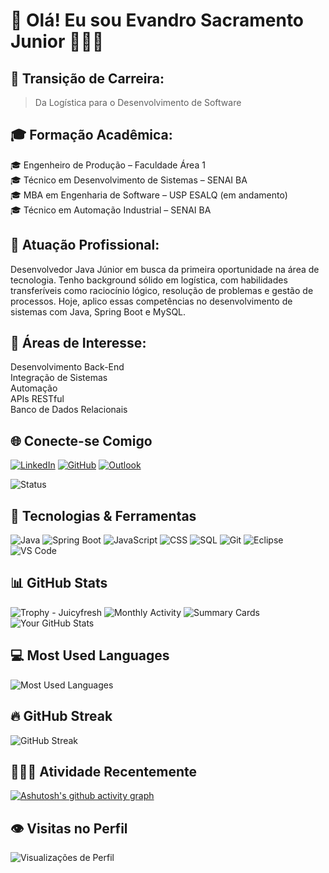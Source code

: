 
# 👾 Olá! Eu sou Evandro Sacramento Junior 👨🏿‍💻

## 🎯 Transição de Carreira:

> Da Logística para o Desenvolvimento de Software



## 🎓 Formação Acadêmica:
🎓 Engenheiro de Produção – Faculdade Área 1  
🎓 Técnico em Desenvolvimento de Sistemas – SENAI BA  
🎓 MBA em Engenharia de Software – USP ESALQ (em andamento)  
🎓 Técnico em Automação Industrial – SENAI BA  

## 💼 Atuação Profissional:  
Desenvolvedor Java Júnior em busca da primeira oportunidade na área de tecnologia. Tenho background sólido em logística, com habilidades transferíveis como raciocínio lógico, resolução de problemas e gestão de processos. Hoje, aplico essas competências no desenvolvimento de sistemas com Java, Spring Boot e MySQL.

## 💭 Áreas de Interesse:
Desenvolvimento Back-End  
Integração de Sistemas  
Automação  
APIs RESTful  
Banco de Dados Relacionais


## 🌐 Conecte-se Comigo  
[![LinkedIn](https://img.shields.io/badge/LinkedIn-0077B5?style=for-the-badge&logo=linkedin&logoColor=white)](https://www.linkedin.com/in/evandrosacramento/)
[![GitHub](https://img.shields.io/badge/GitHub-100000?style=for-the-badge&logo=github&logoColor=white)](https://github.com/evandrossjr)
[![Outlook](https://img.shields.io/badge/Outlook-0078D4?style=for-the-badge&logo=microsoftoutlook&logoColor=white)](mailto:evandro-dev@outlook.com)
<!-- 💬 Badge com status online/offline (falso, apenas decorativo) -->
![Status](https://img.shields.io/badge/Status-Online-brightgreen)


## 🚀 Tecnologias & Ferramentas  
![Java](https://img.shields.io/badge/Java-007396?style=for-the-badge&logo=openjdk&logoColor=white)
![Spring Boot](https://img.shields.io/badge/SpringBoot-6DB33F?style=for-the-badge&logo=spring&logoColor=white)
![JavaScript](https://img.shields.io/badge/JavaScript-F7DF1E?style=for-the-badge&logo=javascript&logoColor=black)
![CSS](https://img.shields.io/badge/CSS-1572B6?style=for-the-badge&logo=css3&logoColor=white)
![SQL](https://img.shields.io/badge/SQL-4479A1?style=for-the-badge&logo=MySQL&logoColor=white)
![Git](https://img.shields.io/badge/Git-F05032?style=for-the-badge&logo=git&logoColor=white)
![Eclipse](https://img.shields.io/badge/Eclipse-2C2255?style=for-the-badge&logo=eclipse&logoColor=white)
![VS Code](https://img.shields.io/badge/VS%20Code-007ACC?style=for-the-badge&logo=visualstudiocode&logoColor=white)  

## 📊 GitHub Stats 
![Trophy - Juicyfresh](https://github-profile-trophy.vercel.app/?username=evandrossjr&theme=juicyfresh)
![Monthly Activity](https://github-profile-summary-cards.vercel.app/api/cards/productive-time?username=evandrossjr&theme=highcontrast&utcOffset=-3)
 ![Summary Cards](https://github-profile-summary-cards.vercel.app/api/cards/profile-details?username=evandrossjr&theme=highcontrast)
![Your GitHub Stats](https://github-readme-stats.vercel.app/api?username=evandrossjr&show_icons=true&theme=highcontrast)

## 💻 Most Used Languages
![Most Used Languages](https://github-readme-stats.vercel.app/api/top-langs/?username=evandrossjr&layout=compact&langs_count=7&theme=highcontrast)


## 🔥 GitHub Streak  
![GitHub Streak](https://streak-stats.demolab.com/?user=evandrossjr&theme=highcontrast&hide_border=false)


## 🏃🏿‍♂️ Atividade Recentemente
[![Ashutosh's github activity graph](https://github-readme-activity-graph.vercel.app/graph?username=evandrossjr&theme=xcode)](https://github.com/ashutosh00710/github-readme-activity-graph)


## 👁️ Visitas no Perfil
![Visualizações de Perfil](https://komarev.com/ghpvc/?username=evandrossjr&label=Profile%20views&color=0e75b6&style=flat)



